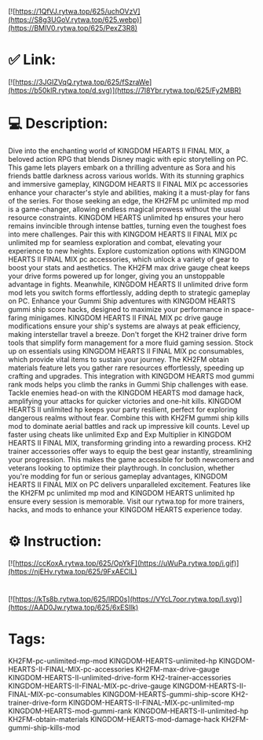 [![https://1QfVJ.rytwa.top/625/uchOVzV](https://S8g3UGoV.rytwa.top/625.webp)](https://BMlV0.rytwa.top/625/PexZ3R8)
# ✅ Link:
[![https://3JGIZVqQ.rytwa.top/625/fSzraWe](https://b50klR.rytwa.top/d.svg)](https://7l8Ybr.rytwa.top/625/Fy2MBR)
# 💻 Description:
Dive into the enchanting world of KINGDOM HEARTS II FINAL MIX, a beloved action RPG that blends Disney magic with epic storytelling on PC. This game lets players embark on a thrilling adventure as Sora and his friends battle darkness across various worlds. With its stunning graphics and immersive gameplay, KINGDOM HEARTS II FINAL MIX pc accessories enhance your character's style and abilities, making it a must-play for fans of the series.
For those seeking an edge, the KH2FM pc unlimited mp mod is a game-changer, allowing endless magical prowess without the usual resource constraints. KINGDOM HEARTS unlimited hp ensures your hero remains invincible through intense battles, turning even the toughest foes into mere challenges. Pair this with KINGDOM HEARTS II FINAL MIX pc unlimited mp for seamless exploration and combat, elevating your experience to new heights.
Explore customization options with KINGDOM HEARTS II FINAL MIX pc accessories, which unlock a variety of gear to boost your stats and aesthetics. The KH2FM max drive gauge cheat keeps your drive forms powered up for longer, giving you an unstoppable advantage in fights. Meanwhile, KINGDOM HEARTS II unlimited drive form mod lets you switch forms effortlessly, adding depth to strategic gameplay on PC.
Enhance your Gummi Ship adventures with KINGDOM HEARTS gummi ship score hacks, designed to maximize your performance in space-faring minigames. KINGDOM HEARTS II FINAL MIX pc drive gauge modifications ensure your ship's systems are always at peak efficiency, making interstellar travel a breeze. Don't forget the KH2 trainer drive form tools that simplify form management for a more fluid gaming session.
Stock up on essentials using KINGDOM HEARTS II FINAL MIX pc consumables, which provide vital items to sustain your journey. The KH2FM obtain materials feature lets you gather rare resources effortlessly, speeding up crafting and upgrades. This integration with KINGDOM HEARTS mod gummi rank mods helps you climb the ranks in Gummi Ship challenges with ease.
Tackle enemies head-on with the KINGDOM HEARTS mod damage hack, amplifying your attacks for quicker victories and one-hit kills. KINGDOM HEARTS II unlimited hp keeps your party resilient, perfect for exploring dangerous realms without fear. Combine this with KH2FM gummi ship kills mod to dominate aerial battles and rack up impressive kill counts.
Level up faster using cheats like unlimited Exp and Exp Multiplier in KINGDOM HEARTS II FINAL MIX, transforming grinding into a rewarding process. KH2 trainer accessories offer ways to equip the best gear instantly, streamlining your progression. This makes the game accessible for both newcomers and veterans looking to optimize their playthrough.
In conclusion, whether you're modding for fun or serious gameplay advantages, KINGDOM HEARTS II FINAL MIX on PC delivers unparalleled excitement. Features like the KH2FM pc unlimited mp mod and KINGDOM HEARTS unlimited hp ensure every session is memorable. Visit our rytwa.top for more trainers, hacks, and mods to enhance your KINGDOM HEARTS experience today.

# ⚙️ Instruction:
[![https://ccKoxA.rytwa.top/625/OpYkF](https://uWuPa.rytwa.top/i.gif)](https://njEHv.rytwa.top/625/9FxAEClL)
#
[![https://kTs8b.rytwa.top/625/lRD0s](https://VYcL7oor.rytwa.top/l.svg)](https://AAD0Jw.rytwa.top/625/6xESllk)
# Tags:
KH2FM-pc-unlimited-mp-mod KINGDOM-HEARTS-unlimited-hp KINGDOM-HEARTS-II-FINAL-MIX-pc-accessories KH2FM-max-drive-gauge KINGDOM-HEARTS-II-unlimited-drive-form KH2-trainer-accessories KINGDOM-HEARTS-II-FINAL-MIX-pc-drive-gauge KINGDOM-HEARTS-II-FINAL-MIX-pc-consumables KINGDOM-HEARTS-gummi-ship-score KH2-trainer-drive-form KINGDOM-HEARTS-II-FINAL-MIX-pc-unlimited-mp KINGDOM-HEARTS-mod-gummi-rank KINGDOM-HEARTS-II-unlimited-hp KH2FM-obtain-materials KINGDOM-HEARTS-mod-damage-hack KH2FM-gummi-ship-kills-mod





